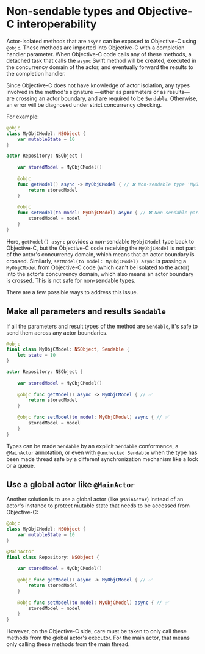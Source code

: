 # Non-sendable types and Objective-C interoperability

Actor-isolated methods that are `async` can be exposed to Objective-C using `@objc`. These methods are imported into Objective-C with a completion handler parameter. When Objective-C code calls any of these methods, a detached task that calls the `async` Swift method will be created, executed in the concurrency domain of the actor, and eventually forward the results to the completion handler.

Since Objective-C does not have knowledge of actor isolation, any types involved in the method's signature —either as parameters or as results— are crossing an actor boundary, and are required to be `Sendable`. Otherwise, an error will be diagnosed under strict concurrency checking. 

For example:

```swift
@objc 
class MyObjCModel: NSObject {
    var mutableState = 10
}

actor Repository: NSObject {
    
    var storedModel = MyObjCModel()
        
    @objc 
    func getModel() async -> MyObjCModel { // ❌ Non-sendable type 'MyObjCModel' returned by actor-isolated '@objc' instance method 'getModel()' cannot cross actor boundary
        return storedModel
    }
    
    @objc 
    func setModel(to model: MyObjCModel) async { // ❌ Non-sendable parameter type 'MyObjCModel' of actor-isolated '@objc' instance method 'setModel(to:)' cannot cross actor boundary
        storedModel = model
    }
}
```

Here, `getModel() async` provides a non-sendable `MyObjCModel` type back to Objective-C, but the Objective-C code receiving the `MyObjCModel` is not part of the actor's concurrency domain, which means that an actor boundary is crossed. Similarly, `setModel(to model: MyObjCModel) async` is passing a `MyObjCModel` from Objective-C code (which can't be isolated to the actor) into the actor's concurrency domain, which also means an actor boundary is crossed. This is not safe for non-sendable types.

There are a few possible ways to address this issue.

## Make all parameters and results `Sendable`

If all the parameters and result types of the method are `Sendable`, it's safe to send them across any actor boundaries.

```swift
@objc 
final class MyObjCModel: NSObject, Sendable {
    let state = 10
}

actor Repository: NSObject {
    
    var storedModel = MyObjCModel()
        
    @objc func getModel() async -> MyObjCModel { // ✅
        return storedModel
    }
    
    @objc func setModel(to model: MyObjCModel) async { // ✅
        storedModel = model
    }
}
```
Types can be made `Sendable` by an explicit `Sendable` conformance, a `@MainActor` annotation, or even with `@unchecked Sendable` when the type has been made thread safe by a different synchronization mechanism like a lock or a queue.

## Use a global actor like `@MainActor`

Another solution is to use a global actor (like `@MainActor`) instead of an actor's instance to protect mutable state that needs to be accessed from Objective-C:

```swift
@objc 
class MyObjCModel: NSObject {
    var mutableState = 10
}

@MainActor 
final class Repository: NSObject {
    
    var storedModel = MyObjCModel()
        
    @objc func getModel() async -> MyObjCModel { // ✅
        return storedModel
    }
    
    @objc func setModel(to model: MyObjCModel) async { // ✅
        storedModel = model
    }
}
```
However, on the Objective-C side, care must be taken to only call these methods from the global actor's executor. For the main actor, that means only calling these methods from the main thread.
